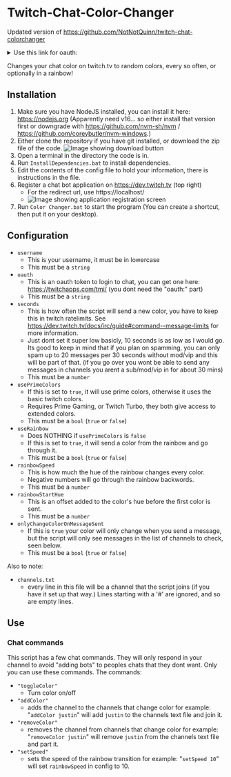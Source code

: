 # Twitch-Chat-Color-Changer
Updated version of https://github.com/NotNotQuinn/twitch-chat-colorchanger
<details>
  <summary>Use this link for oauth:</summary>
https://id.twitch.tv/oauth2/authorize?response_type=token&client_id=q6batx0epp608isickayubi39itsckt&redirect_uri=https://twitchapps.com/tmi/&scope=analytics:read:extensions+user:edit+user:read:email+clips:edit+bits:read+analytics:read:games+user:edit:broadcast+user:read:broadcast+chat:read+chat:edit+channel:moderate+channel:read:subscriptions+whispers:read+whispers:edit+moderation:read+channel:read:redemptions+channel:edit:commercial+channel:read:hype_train+channel:read:stream_key+channel:manage:extensions+channel:manage:broadcast+user:edit:follows+channel:manage:redemptions+channel:read:editors+channel:manage:videos+user:read:blocked_users+user:manage:blocked_users+user:manage:chat_color+user:manage:whispers+user:read:subscriptions+user:read:follows+channel:manage:polls+channel:manage:predictions+channel:read:polls+channel:read:predictions+moderator:manage:automod+moderator:manage:announcements+moderator:manage:shoutouts+moderator:manage:shield_mode+moderator:manage:chat_messages+channel:manage:moderators+channel:manage:vips+channel:manage:schedule+channel:read:goals+moderator:read:automod_settings+moderator:manage:automod_settings+moderator:manage:banned_users+moderator:read:blocked_terms+moderator:manage:blocked_terms+moderator:read:chatters+moderator:read:chat_settings+moderator:manage:chat_settings+user_read+user_blocks_edit+user_blocks_read+user_follows_edit+channel_read+channel_editor+channel_commercial+channel_stream+channel_subscriptions+user_subscriptions+channel_check_subscription+channel_feed_read+channel_feed_edit&force_verify=true

</details>




Changes your chat color on twitch.tv to random colors, every so often, or optionally in a rainbow!

## Installation
1. Make sure you have NodeJS installed, you can install it here: https://nodejs.org (Apparently need v16... so either install that version first or downgrade with https://github.com/nvm-sh/nvm / https://github.com/coreybutler/nvm-windows.)
2. Either clone the repository if you have git installed, or download the zip file of the code.
![Image showing download button](https://i.imgur.com/ztyR5Mb.png)
2. Open a terminal in the directory the code is in.
3. Run `InstallDependencies.bat` to install dependencies.
4. Edit the contents of the config file to hold your information, there is instructions in the file.
5. Register a chat bot application on https://dev.twitch.tv (top right)
    - For the redirect url, use https://localhost/
    - ![Image showing application registration screen](https://i.imgur.com/yjnI23y.png )
6. Run `Color Changer.bat` to start the program (You can create a shortcut, then put it on your desktop).

## Configuration
- `username`
  - This is your username, it must be in lowercase
  - This must be a `string`
- `oauth`
  - This is an oauth token to login to chat, you can get one here: https://twitchapps.com/tmi/ (you dont need the "oauth:" part)
  - This must be a `string`
- `seconds`
  - This is how often the script will send a new color, you have to keep this in twitch ratelimits. See https://dev.twitch.tv/docs/irc/guide#command--message-limits for more information.
  - Just dont set it super low basicly, 10 seconds is as low as I would go. Its good to keep in mind that if you plan on spamming, you can only spam up to 20 messages per 30 seconds without mod/vip and this will be part of that. (if you go over you wont be able to send any messages in channels you arent a sub/mod/vip in for about 30 mins)
  -  This must be a `number`
- `usePrimeColors`
  - If this is set to `true`, it will use prime colors, otherwise it uses the basic twitch colors.
  - Requires Prime Gaming, or Twitch Turbo, they both give access to extended colors.
  - This must be a `bool` (`true` or `false`)
- `useRainbow`
  - Does NOTHING if `usePrimeColors` is `false`
  - If this is set to `true`, it will send a color from the rainbow and go through it.
  - This must be a `bool` (`true` or `false`)
- `rainbowSpeed`
  - This is how much the hue of the rainbow changes every color.
  - Negative numbers will go through the rainbow backwords.
  - This must be a `number`
- `rainbowStartHue`
  - This is an offset added to the color's hue before the first color is sent.
  - This must be a `number`
- `onlyChangeColorOnMessageSent`
  - If this is `true` your color will only change when you send a message, but the script will only see messages in the list of channels to check, seen below.
  - This must be a `bool` (`true` or `false`)

Also to note: 
- `channels.txt`
  - every line in this file will be a channel that the script joins (if you have it set up that way.) Lines starting with a '#' are ignored, and so are empty lines.

## Use

### Chat commands

This script has a few chat commands. They will only respond in your channel to avoid "adding bots" to peoples chats that they dont want. Only you can use these commands. The commands:

- `"toggleColor"`
  - Turn color on/off
- `"addColor"`
  - adds the channel to the channels that change color
    for example: "`addColor justin`" will add `justin` to the channels text file and join it.
- `"removeColor"`
  - removes the channel from channels that change color
    for example: "`removeColor justin`" will remove `justin` from the channels text file and part it.
- `"setSpeed"`
  - sets the speed of the rainbow transition
    for example: "`setSpeed 10`" will set `rainbowSpeed` in config to 10.
